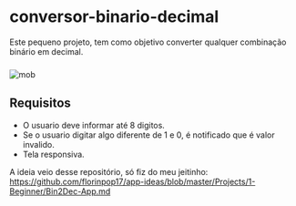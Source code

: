 # conversor-binario-decimal
Este pequeno projeto, tem como objetivo converter qualquer combinação binário em decimal.

###
![mob](https://user-images.githubusercontent.com/59120094/88492458-53177b00-cf81-11ea-987c-66d325e565c0.jpg)
###


## Requisitos
* O usuario deve informar até 8 digitos.
* Se o usuario digitar algo diferente de 1 e 0, é notificado que é valor invalido.
* Tela responsiva.

A ideia veio desse repositório, só fiz do meu jeitinho: https://github.com/florinpop17/app-ideas/blob/master/Projects/1-Beginner/Bin2Dec-App.md
